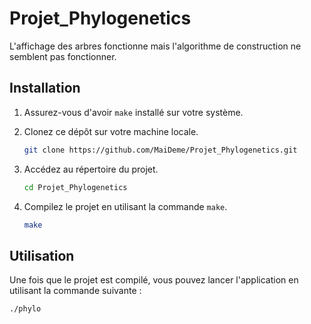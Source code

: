 # Projet_Phylogenetics

L'affichage des arbres fonctionne mais l'algorithme de construction ne semblent pas fonctionner.

## Installation

1. Assurez-vous d'avoir `make` installé sur votre système.
2. Clonez ce dépôt sur votre machine locale.

    ```bash
    git clone https://github.com/MaiDeme/Projet_Phylogenetics.git
    ```

3. Accédez au répertoire du projet.

    ```bash
    cd Projet_Phylogenetics
    ```

4. Compilez le projet en utilisant la commande `make`.

    ```bash
    make
    ```

## Utilisation

Une fois que le projet est compilé, vous pouvez lancer l'application en utilisant la commande suivante :

```bash
./phylo
